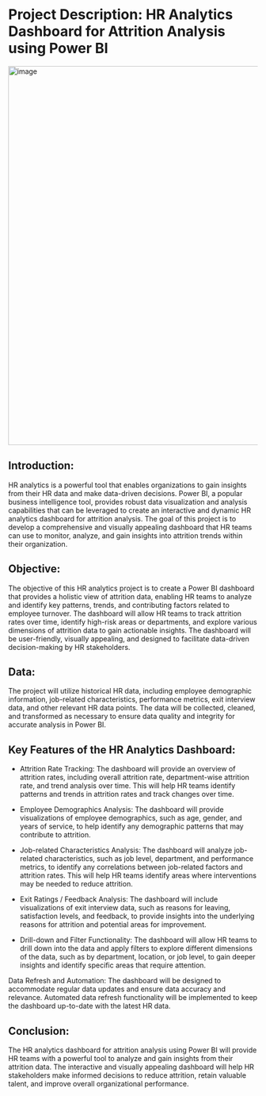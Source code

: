 # **Project Description: HR Analytics Dashboard for Attrition Analysis using Power BI**

<img width="764" alt="image" src="https://user-images.githubusercontent.com/127007794/230597320-3b76d10d-26b8-47bf-a021-3f1988066df2.png">


## **Introduction:**
HR analytics is a powerful tool that enables organizations to gain insights from their HR data and make data-driven decisions. Power BI, a popular business intelligence tool, provides robust data visualization and analysis capabilities that can be leveraged to create an interactive and dynamic HR analytics dashboard for attrition analysis. The goal of this project is to develop a comprehensive and visually appealing dashboard that HR teams can use to monitor, analyze, and gain insights into attrition trends within their organization.

## **Objective:**
The objective of this HR analytics project is to create a Power BI dashboard that provides a holistic view of attrition data, enabling HR teams to analyze and identify key patterns, trends, and contributing factors related to employee turnover. The dashboard will allow HR teams to track attrition rates over time, identify high-risk areas or departments, and explore various dimensions of attrition data to gain actionable insights. The dashboard will be user-friendly, visually appealing, and designed to facilitate data-driven decision-making by HR stakeholders.

## **Data:**
The project will utilize historical HR data, including employee demographic information, job-related characteristics, performance metrics, exit interview data, and other relevant HR data points. The data will be collected, cleaned, and transformed as necessary to ensure data quality and integrity for accurate analysis in Power BI.

## **Key Features of the HR Analytics Dashboard:**

- Attrition Rate Tracking: The dashboard will provide an overview of attrition rates, including overall attrition rate, department-wise attrition rate, and trend analysis over time. This will help HR teams identify patterns and trends in attrition rates and track changes over time.

- Employee Demographics Analysis: The dashboard will provide visualizations of employee demographics, such as age, gender, and years of service, to help identify any demographic patterns that may contribute to attrition.

- Job-related Characteristics Analysis: The dashboard will analyze job-related characteristics, such as job level, department, and performance metrics, to identify any correlations between job-related factors and attrition rates. This will help HR teams identify areas where interventions may be needed to reduce attrition.

- Exit Ratings / Feedback Analysis: The dashboard will include visualizations of exit interview data, such as reasons for leaving, satisfaction levels, and feedback, to provide insights into the underlying reasons for attrition and potential areas for improvement.

- Drill-down and Filter Functionality: The dashboard will allow HR teams to drill down into the data and apply filters to explore different dimensions of the data, such as by department, location, or job level, to gain deeper insights and identify specific areas that require attention.

Data Refresh and Automation: The dashboard will be designed to accommodate regular data updates and ensure data accuracy and relevance. Automated data refresh functionality will be implemented to keep the dashboard up-to-date with the latest HR data.

## **Conclusion:**
The HR analytics dashboard for attrition analysis using Power BI will provide HR teams with a powerful tool to analyze and gain insights from their attrition data. The interactive and visually appealing dashboard will help HR stakeholders make informed decisions to reduce attrition, retain valuable talent, and improve overall organizational performance.
